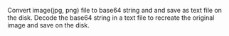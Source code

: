 Convert image(jpg, png) file to base64 string and and save as text file on the disk. Decode the base64 string in a text file to recreate the original image and save on the disk.
